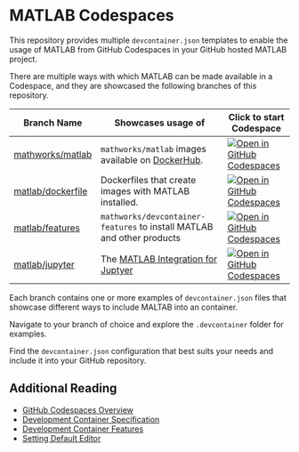# MATLAB Codespaces
This repository provides multiple `devcontainer.json` templates to enable the usage of MATLAB from GitHub Codespaces in your GitHub hosted MATLAB project.

There are multiple ways with which MATLAB can be made available in a Codespace, and they are showcased the following branches of this repository.

| Branch Name | Showcases usage of | Click to start Codespace |
|--|--|--|
|[mathworks/matlab](https://github.com/mw-gh-integration/matlab-codespaces/tree/mathworks/matlab) | `mathworks/matlab` images available on [DockerHub](https://hub.docker.com/r/mathworks/matlab).|  [![Open in GitHub Codespaces](https://github.com/codespaces/badge.svg)](https://github.com/codespaces/new?hide_repo_select=true&ref=mathworks%2Fmatlab&repo=345968540&skip_quickstart=true&template=false&machine=standardLinux32gb&devcontainer_path=.devcontainer%2Fdevcontainer.json)|
|[matlab/dockerfile](https://github.com/mw-gh-integration/matlab-codespaces/tree/matlab/dockerfile)| Dockerfiles that create images with MATLAB installed. | [![Open in GitHub Codespaces](https://github.com/codespaces/badge.svg)](https://github.com/codespaces/new?hide_repo_select=true&ref=matlab%2Fdockerfile&repo=345968540&skip_quickstart=true&template=false) |
|[matlab/features](https://github.com/mw-gh-integration/matlab-codespaces/tree/matlab/features) | `mathworks/devcontainer-features` to install MATLAB and other products | [![Open in GitHub Codespaces](https://github.com/codespaces/badge.svg)](https://github.com/codespaces/new?hide_repo_select=true&ref=matlab%2Ffeatures&repo=345968540&skip_quickstart=true&template=false&machine=standardLinux32gb&devcontainer_path=.devcontainer%2Fdevcontainer.json) |
|[matlab/jupyter](https://github.com/mw-gh-integration/matlab-codespaces/tree/matlab/jupyter) | The [MATLAB Integration for Juptyer](https://github.com/mathworks-ref-arch/matlab-integration-for-jupyter) | [![Open in GitHub Codespaces](https://github.com/codespaces/badge.svg)](https://github.com/codespaces/new?hide_repo_select=true&ref=matlab%2Fjupyter&repo=345968540&skip_quickstart=true&template=false&machine=standardLinux32gb&devcontainer_path=.devcontainer%2Fdevcontainer.json)|

Each branch contains one or more examples of `devcontainer.json` files that showcase different ways to include MALTAB into an container.

Navigate to your branch of choice and explore the `.devcontainer` folder for examples.

Find the `devcontainer.json` configuration that best suits your needs and include it into your GitHub repository.

## Additional Reading

* [GitHub Codespaces Overview](https://docs.github.com/en/codespaces/overview)
* [Development Container Specification](https://containers.dev/implementors/spec/)
* [Development Container Features](https://github.com/devcontainers/features/)
* [Setting Default Editor](https://docs.github.com/en/codespaces/setting-your-user-preferences/setting-your-default-editor-for-github-codespaces)